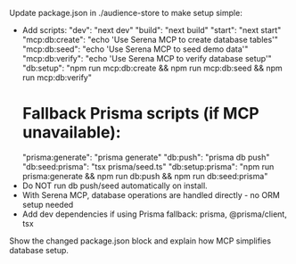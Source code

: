 Update package.json in ./audience-store to make setup simple:

- Add scripts:
    "dev": "next dev"
    "build": "next build"
    "start": "next start"
    "mcp:db:create": "echo 'Use Serena MCP to create database tables'"
    "mcp:db:seed": "echo 'Use Serena MCP to seed demo data'"
    "mcp:db:verify": "echo 'Use Serena MCP to verify database setup'"
    "db:setup": "npm run mcp:db:create && npm run mcp:db:seed && npm run mcp:db:verify"
    # Fallback Prisma scripts (if MCP unavailable):
    "prisma:generate": "prisma generate"
    "db:push": "prisma db push"
    "db:seed:prisma": "tsx prisma/seed.ts"
    "db:setup:prisma": "npm run prisma:generate && npm run db:push && npm run db:seed:prisma"
- Do NOT run db push/seed automatically on install.
- With Serena MCP, database operations are handled directly - no ORM setup needed
- Add dev dependencies if using Prisma fallback: prisma, @prisma/client, tsx

Show the changed package.json block and explain how MCP simplifies database setup.
